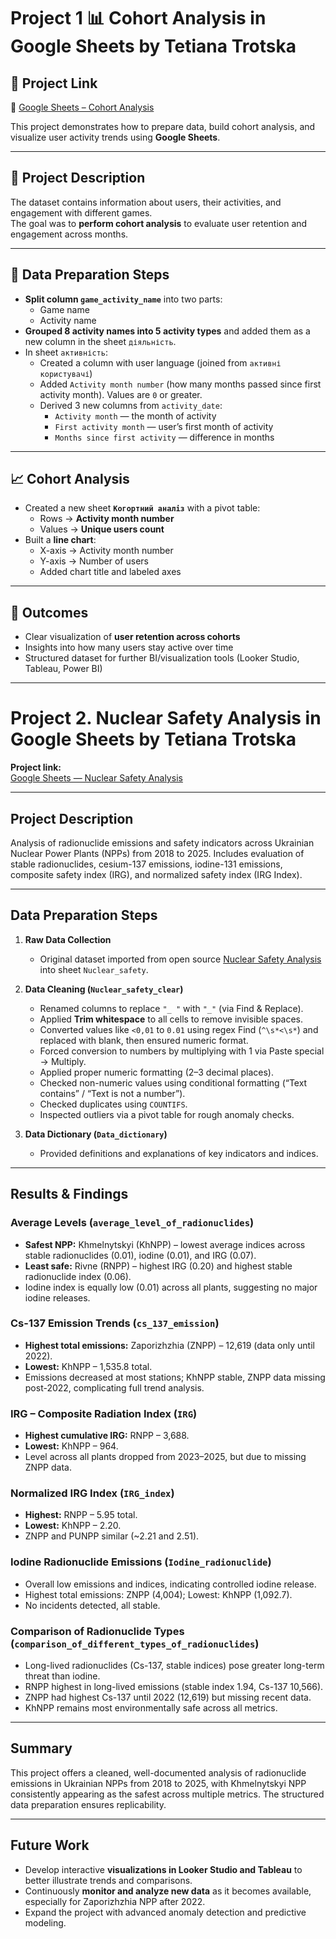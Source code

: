 # Project 1 📊 Cohort Analysis in Google Sheets by Tetiana Trotska
## 🔗 Project Link
📄 [Google Sheets – Cohort Analysis](https://docs.google.com/spreadsheets/d/1-U1a15GskDTBT9JHpJTTCB34thEOS4lSMbd-NBBMYrg/edit?usp=sharing)

This project demonstrates how to prepare data, build cohort analysis, and visualize user activity trends using **Google Sheets**.

---

## 🔹 Project Description
The dataset contains information about users, their activities, and engagement with different games.  
The goal was to **perform cohort analysis** to evaluate user retention and engagement across months.

---

## 🔧 Data Preparation Steps
- **Split column `game_activity_name`** into two parts:  
  - Game name  
  - Activity name  
- **Grouped 8 activity names into 5 activity types** and added them as a new column in the sheet `діяльність`.  
- In sheet `активність`:  
  - Created a column with user language (joined from `активні користувачі`)  
  - Added `Activity month number` (how many months passed since first activity month). Values are `0` or greater.  
  - Derived 3 new columns from `activity_date`:  
    - `Activity month` — the month of activity  
    - `First activity month` — user’s first month of activity  
    - `Months since first activity` — difference in months  

---

## 📈 Cohort Analysis
- Created a new sheet **`Когортний аналіз`** with a pivot table:  
  - Rows → **Activity month number**  
  - Values → **Unique users count**  
- Built a **line chart**:  
  - X-axis → Activity month number  
  - Y-axis → Number of users  
  - Added chart title and labeled axes  

---

## 🎯 Outcomes
- Clear visualization of **user retention across cohorts**  
- Insights into how many users stay active over time  
- Structured dataset for further BI/visualization tools (Looker Studio, Tableau, Power BI)

---

# Project 2. Nuclear Safety Analysis in Google Sheets by Tetiana Trotska

**Project link:**  
[Google Sheets — Nuclear Safety Analysis](https://docs.google.com/spreadsheets/d/1vkV0yPkAGKJj7JgO_6gzE1o4brZBizAkmwFKW9vRps8/edit?usp=sharing)

---

## Project Description  
Analysis of radionuclide emissions and safety indicators across Ukrainian Nuclear Power Plants (NPPs) from 2018 to 2025. Includes evaluation of stable radionuclides, cesium-137 emissions, iodine-131 emissions, composite safety index (IRG), and normalized safety index (IRG Index).

---

## Data Preparation Steps  
1. **Raw Data Collection**  
   - Original dataset imported from open source [Nuclear Safety Analysis](https://data.gov.ua/dataset/4a9d3d56-bd95-4c3e-97e7-1cdc7bcbd445) into sheet `Nuclear_safety`.

2. **Data Cleaning (`Nuclear_safety_clear`)**  
   - Renamed columns to replace `"_ "` with `"_"` (via Find & Replace).  
   - Applied **Trim whitespace** to all cells to remove invisible spaces.  
   - Converted values like `<0,01` to `0.01` using regex Find (`^\s*<\s*`) and replaced with blank, then ensured numeric format.  
   - Forced conversion to numbers by multiplying with 1 via Paste special → Multiply.  
   - Applied proper numeric formatting (2–3 decimal places).  
   - Checked non-numeric values using conditional formatting (“Text contains” / “Text is not a number”).  
   - Checked duplicates using `COUNTIFS`.  
   - Inspected outliers via a pivot table for rough anomaly checks.

3. **Data Dictionary (`Data_dictionary`)**  
   - Provided definitions and explanations of key indicators and indices.

---

## Results & Findings

###  Average Levels (`average_level_of_radionuclides`)  
- **Safest NPP:** Khmelnytskyi (KhNPP) – lowest average indices across stable radionuclides (0.01), iodine (0.01), and IRG (0.07).  
- **Least safe:** Rivne (RNPP) – highest IRG (0.20) and highest stable radionuclide index (0.06).  
- Iodine index is equally low (0.01) across all plants, suggesting no major iodine releases.

###  Cs-137 Emission Trends (`cs_137_emission`)  
- **Highest total emissions:** Zaporizhzhia (ZNPP) – 12,619 (data only until 2022).  
- **Lowest:** KhNPP – 1,535.8 total.  
- Emissions decreased at most stations; KhNPP stable, ZNPP data missing post-2022, complicating full trend analysis.

###  IRG – Composite Radiation Index (`IRG`)  
- **Highest cumulative IRG:** RNPP – 3,688.  
- **Lowest:** KhNPP – 964.  
- Level across all plants dropped from 2023–2025, but due to missing ZNPP data.

###  Normalized IRG Index (`IRG_index`)  
- **Highest:** RNPP – 5.95 total.  
- **Lowest:** KhNPP – 2.20.  
- ZNPP and PUNPP similar (~2.21 and 2.51).

###  Iodine Radionuclide Emissions (`Iodine_radionuclide`)  
- Overall low emissions and indices, indicating controlled iodine release.  
- Highest total emissions: ZNPP (4,004); Lowest: KhNPP (1,092.7).  
- No incidents detected, all stable.

###  Comparison of Radionuclide Types (`comparison_of_different_types_of_radionuclides`)  
- Long-lived radionuclides (Cs-137, stable indices) pose greater long-term threat than iodine.  
- RNPP highest in long-lived emissions (stable index 1.94, Cs-137 10,566).  
- ZNPP had highest Cs-137 until 2022 (12,619) but missing recent data.  
- KhNPP remains most environmentally safe across all metrics.

---

## Summary  
This project offers a cleaned, well-documented analysis of radionuclide emissions in Ukrainian NPPs from 2018 to 2025, with Khmelnytskyi NPP consistently appearing as the safest across multiple metrics. The structured data preparation ensures replicability.

---

## Future Work  
- Develop interactive **visualizations in Looker Studio and Tableau** to better illustrate trends and comparisons.  
- Continuously **monitor and analyze new data** as it becomes available, especially for Zaporizhzhia NPP after 2022.  
- Expand the project with advanced anomaly detection and predictive modeling.
